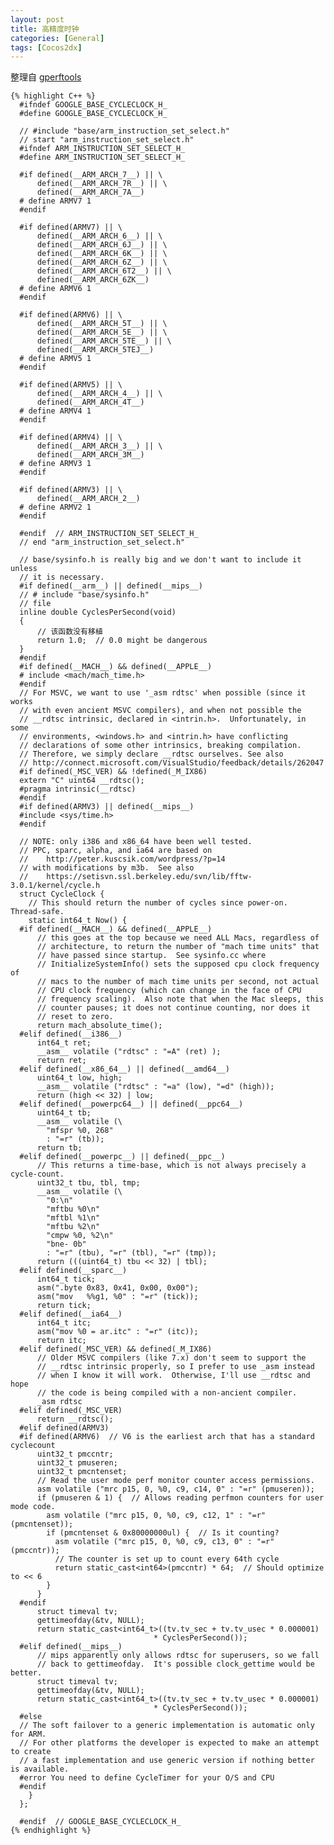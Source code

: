 ```yaml
---
layout: post
title: 高精度时钟
categories: [General]
tags: [Cocos2dx]
---
```


整理自 [gperftools](http://code.google.com/p/gperftools/)
	
	{% highlight C++ %}
	  #ifndef GOOGLE_BASE_CYCLECLOCK_H_
	  #define GOOGLE_BASE_CYCLECLOCK_H_
	
	  // #include "base/arm_instruction_set_select.h"
	  // start "arm_instruction_set_select.h"
	  #ifndef ARM_INSTRUCTION_SET_SELECT_H_
	  #define ARM_INSTRUCTION_SET_SELECT_H_
	
	  #if defined(__ARM_ARCH_7__) || \
	      defined(__ARM_ARCH_7R__) || \
	      defined(__ARM_ARCH_7A__)
	  # define ARMV7 1
	  #endif
	
	  #if defined(ARMV7) || \
	      defined(__ARM_ARCH_6__) || \
	      defined(__ARM_ARCH_6J__) || \
	      defined(__ARM_ARCH_6K__) || \
	      defined(__ARM_ARCH_6Z__) || \
	      defined(__ARM_ARCH_6T2__) || \
	      defined(__ARM_ARCH_6ZK__)
	  # define ARMV6 1
	  #endif
	
	  #if defined(ARMV6) || \
	      defined(__ARM_ARCH_5T__) || \
	      defined(__ARM_ARCH_5E__) || \
	      defined(__ARM_ARCH_5TE__) || \
	      defined(__ARM_ARCH_5TEJ__)
	  # define ARMV5 1
	  #endif
	
	  #if defined(ARMV5) || \
	      defined(__ARM_ARCH_4__) || \
	      defined(__ARM_ARCH_4T__)
	  # define ARMV4 1
	  #endif
	
	  #if defined(ARMV4) || \
	      defined(__ARM_ARCH_3__) || \
	      defined(__ARM_ARCH_3M__)
	  # define ARMV3 1
	  #endif
	
	  #if defined(ARMV3) || \
	      defined(__ARM_ARCH_2__)
	  # define ARMV2 1
	  #endif
	
	  #endif  // ARM_INSTRUCTION_SET_SELECT_H_
	  // end "arm_instruction_set_select.h"
	
	  // base/sysinfo.h is really big and we don't want to include it unless
	  // it is necessary.
	  #if defined(__arm__) || defined(__mips__)
	  // # include "base/sysinfo.h"
	  // file
	  inline double CyclesPerSecond(void)
	  {
	      // 该函数没有移植
	      return 1.0;  // 0.0 might be dangerous
	  }
	  #endif
	  #if defined(__MACH__) && defined(__APPLE__)
	  # include <mach/mach_time.h>
	  #endif
	  // For MSVC, we want to use '_asm rdtsc' when possible (since it works
	  // with even ancient MSVC compilers), and when not possible the
	  // __rdtsc intrinsic, declared in <intrin.h>.  Unfortunately, in some
	  // environments, <windows.h> and <intrin.h> have conflicting
	  // declarations of some other intrinsics, breaking compilation.
	  // Therefore, we simply declare __rdtsc ourselves. See also
	  // http://connect.microsoft.com/VisualStudio/feedback/details/262047
	  #if defined(_MSC_VER) && !defined(_M_IX86)
	  extern "C" uint64 __rdtsc();
	  #pragma intrinsic(__rdtsc)
	  #endif
	  #if defined(ARMV3) || defined(__mips__)
	  #include <sys/time.h>
	  #endif
	
	  // NOTE: only i386 and x86_64 have been well tested.
	  // PPC, sparc, alpha, and ia64 are based on
	  //    http://peter.kuscsik.com/wordpress/?p=14
	  // with modifications by m3b.  See also
	  //    https://setisvn.ssl.berkeley.edu/svn/lib/fftw-3.0.1/kernel/cycle.h
	  struct CycleClock {
	    // This should return the number of cycles since power-on.  Thread-safe.
	    static int64_t Now() {
	  #if defined(__MACH__) && defined(__APPLE__)
	      // this goes at the top because we need ALL Macs, regardless of
	      // architecture, to return the number of "mach time units" that
	      // have passed since startup.  See sysinfo.cc where
	      // InitializeSystemInfo() sets the supposed cpu clock frequency of
	      // macs to the number of mach time units per second, not actual
	      // CPU clock frequency (which can change in the face of CPU
	      // frequency scaling).  Also note that when the Mac sleeps, this
	      // counter pauses; it does not continue counting, nor does it
	      // reset to zero.
	      return mach_absolute_time();
	  #elif defined(__i386__)
	      int64_t ret;
	      __asm__ volatile ("rdtsc" : "=A" (ret) );
	      return ret;
	  #elif defined(__x86_64__) || defined(__amd64__)
	      uint64_t low, high;
	      __asm__ volatile ("rdtsc" : "=a" (low), "=d" (high));
	      return (high << 32) | low;
	  #elif defined(__powerpc64__) || defined(__ppc64__)
	      uint64_t tb;
	      __asm__ volatile (\
	        "mfspr %0, 268"
	        : "=r" (tb));
	      return tb;
	  #elif defined(__powerpc__) || defined(__ppc__)
	      // This returns a time-base, which is not always precisely a cycle-count.
	      uint32_t tbu, tbl, tmp;
	      __asm__ volatile (\
	        "0:\n"
	        "mftbu %0\n"
	        "mftbl %1\n"
	        "mftbu %2\n"
	        "cmpw %0, %2\n"
	        "bne- 0b"
	        : "=r" (tbu), "=r" (tbl), "=r" (tmp));
	      return (((uint64_t) tbu << 32) | tbl);
	  #elif defined(__sparc__)
	      int64_t tick;
	      asm(".byte 0x83, 0x41, 0x00, 0x00");
	      asm("mov   %%g1, %0" : "=r" (tick));
	      return tick;
	  #elif defined(__ia64__)
	      int64_t itc;
	      asm("mov %0 = ar.itc" : "=r" (itc));
	      return itc;
	  #elif defined(_MSC_VER) && defined(_M_IX86)
	      // Older MSVC compilers (like 7.x) don't seem to support the
	      // __rdtsc intrinsic properly, so I prefer to use _asm instead
	      // when I know it will work.  Otherwise, I'll use __rdtsc and hope
	      // the code is being compiled with a non-ancient compiler.
	      _asm rdtsc
	  #elif defined(_MSC_VER)
	      return __rdtsc();
	  #elif defined(ARMV3)
	  #if defined(ARMV6)  // V6 is the earliest arch that has a standard cyclecount
	      uint32_t pmccntr;
	      uint32_t pmuseren;
	      uint32_t pmcntenset;
	      // Read the user mode perf monitor counter access permissions.
	      asm volatile ("mrc p15, 0, %0, c9, c14, 0" : "=r" (pmuseren));
	      if (pmuseren & 1) {  // Allows reading perfmon counters for user mode code.
	        asm volatile ("mrc p15, 0, %0, c9, c12, 1" : "=r" (pmcntenset));
	        if (pmcntenset & 0x80000000ul) {  // Is it counting?
	          asm volatile ("mrc p15, 0, %0, c9, c13, 0" : "=r" (pmccntr));
	          // The counter is set up to count every 64th cycle
	          return static_cast<int64>(pmccntr) * 64;  // Should optimize to << 6
	        }
	      }
	  #endif
	      struct timeval tv;
	      gettimeofday(&tv, NULL);
	      return static_cast<int64_t>((tv.tv_sec + tv.tv_usec * 0.000001)
	                                * CyclesPerSecond());
	  #elif defined(__mips__)
	      // mips apparently only allows rdtsc for superusers, so we fall
	      // back to gettimeofday.  It's possible clock_gettime would be better.
	      struct timeval tv;
	      gettimeofday(&tv, NULL);
	      return static_cast<int64_t>((tv.tv_sec + tv.tv_usec * 0.000001)
	                                * CyclesPerSecond());
	  #else
	  // The soft failover to a generic implementation is automatic only for ARM.
	  // For other platforms the developer is expected to make an attempt to create
	  // a fast implementation and use generic version if nothing better is available.
	  #error You need to define CycleTimer for your O/S and CPU
	  #endif
	    }
	  };
	
	  #endif  // GOOGLE_BASE_CYCLECLOCK_H_
	{% endhighlight %}

	
